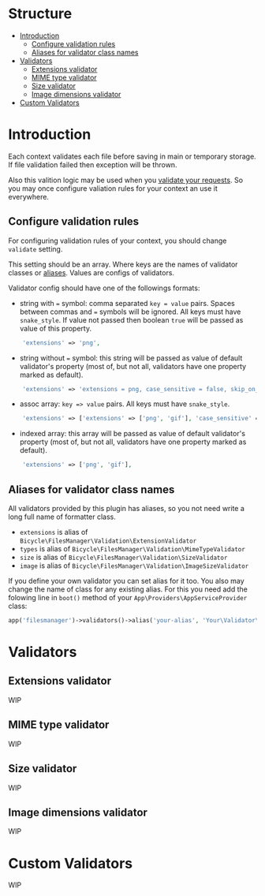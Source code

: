 Structure
=========

- [Introduction](#introduction)
    * [Configure validation rules](#configure-validation-rules)
    * [Aliases for validator class names](#aliases-for-validator-class-names)
- [Validators](#valiators)
    * [Extensions validator](#extensions-validator)
    * [MIME type validator](#mime-type-validator)
    * [Size validator](#size-validator)
    * [Image dimensions validator](#image-dimensions-validator)
- [Custom Validators](#custom-validators)


Introduction
============

Each context validates each file before saving in main or temporary storage.
If file validation failed then exception will be thrown.

Also this valition logic may be used
when you [validate your requests](https://laravel.com/docs/5.3/validation#form-request-validation).
So you may once configure valiation rules for your context an use it everywhere.

Configure validation rules
--------------------------

For configuring validation rules of your context, you should change `validate` setting.

This setting should be an array.
Where keys are the names of validator classes or [aliases](#aliases-for-validator-class-names).
Values are configs of validators.

Validator config should have one of the followings formats:

- string with `=` symbol: comma separated `key = value` pairs.
Spaces between commas and `=` symbols will be ignored.
All keys must have `snake_style`.
If value not passed then boolean `true` will be passed as value of this property.

```php
    'extensions' => 'png',
```

- string without `=` symbol: this string will be passed as value of default validator's property
(most of, but not all, validators have one property marked as default).

```php
    'extensions' => 'extensions = png, case_sensitive = false, skip_on_error',
```

- assoc array: `key => value` pairs. All keys must have `snake_style`.

```php
    'extensions' => ['extensions' => ['png', 'gif'], 'case_sensitive' => false, 'skip_on_error' => true],
```

- indexed array: this array will be passed as value of default validator's property
(most of, but not all, validators have one property marked as default).

```php
    'extensions' => ['png', 'gif'],
```

Aliases for validator class names
---------------------------------

All validators provided by this plugin has aliases,
so you not need write a long full name of formatter class.

- `extensions` is alias of `Bicycle\FilesManager\Validation\ExtensionValidator`
- `types` is alias of `Bicycle\FilesManager\Validation\MimeTypeValidator`
- `size` is alias of `Bicycle\FilesManager\Validation\SizeValidator`
- `image` is alias of `Bicycle\FilesManager\Validation\ImageSizeValidator`

If you define your own validator you can set alias for it too.
You also may change the name of class for any existing alias.
For this you need add the folowing line in `boot()` method
of your `App\Providers\AppServiceProvider` class:

```php
app('filesmanager')->validators()->alias('your-alias', 'Your\Validator\ClassName');
```

Validators
==========

Extensions validator
--------------------

WIP

MIME type validator
-------------------

WIP

Size validator
--------------

WIP

Image dimensions validator
--------------------------

WIP


Custom Validators
=================

WIP
